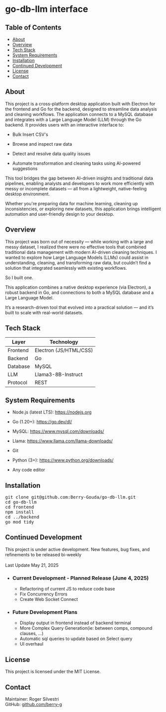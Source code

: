 # go-db-llm interface<br>
## Table of Contents
- [About](#about)
- [Overview](#overview)
- [Tech Stack](#tech-stack)
- [System Requirements](#system-requirements)
- [Installation](#installation)
- [Continued Development](#continued-development)
- [License](#license)
- [Contact](#contact)

## About
This project is a cross-platform desktop application built with Electron for the frontend and Go for the backend, designed to streamline data analysis and cleaning workflows.
The application connects to a MySQL database and integrates with a Large Language Model (LLM) through the Go backend. It provides users with an interactive interface to:
- Bulk Insert CSV's 

- Browse and inspect raw data

- Detect and resolve data quality issues

- Automate transformation and cleaning tasks using AI-powered suggestions

This tool bridges the gap between AI-driven insights and traditional data pipelines, enabling analysts and developers to work more efficiently with messy or incomplete datasets — all from a lightweight, native-feeling desktop environment.

Whether you're preparing data for machine learning, cleaning up inconsistencies, or exploring new datasets, this application brings intelligent automation and user-friendly design to your desktop.

## Overview
This project was born out of necessity — while working with a large and messy dataset, I realized there were no effective tools that combined traditional data management with modern AI-driven cleaning techniques. I wanted to explore how Large Language Models (LLMs) could assist in understanding, cleaning, and transforming raw data, but couldn’t find a solution that integrated seamlessly with existing workflows.

So I built one.

This application combines a native desktop experience (via Electron), a robust backend in Go, and connections to both a MySQL database and a Large Language Model.

It’s a research-driven tool that evolved into a practical solution — and it’s built to scale with real-world datasets.

## Tech Stack
| Layer     | Technology      |
|-----------|-----------------|
| Frontend  | Electron (JS/HTML/CSS) |
| Backend   | Go    |
| Database  | MySQL           |
| LLM  | Llama3-8B-Instruct        |
| Protocol  | REST |

## System Requirements
- Node.js (latest LTS): https://nodejs.org

- Go (1.20+): https://go.dev/dl/

- MySQL: https://www.mysql.com/downloads/

- Llama: https://www.llama.com/llama-downloads/ 

- Git

- Python (3+): https://www.python.org/downloads/

- Any code editor

## Installation

<pre>git clone git@github.com:Berry-Gouda/go-db-llm.git
cd go-db-llm
cd frontend
npm install
cd ../backend
go mod tidy</pre>

## Continued Development

This project is under active development. New features, bug fixes, and refinements to be released bi-weekly<br><br>Last Update May 21, 2025

- ### Current Development - Planned Release (June 4, 2025)
    - Refactoring of current JS to reduce code base
    - Fix Concurrency Errors
    - Create Web Socket Connect

- ### Future Development Plans
    - Display output in frontend instead of backend terminal
    - More Complex Query Generation(ie: between comps, compound clauses, ...)
    - Automatic sql queries to update based on Select query
    - UI overhaul

## License
This project is licensed under the MIT License.

## Contact
Maintainer: Roger Silvestri<br>
GitHub: [github.com/berry-g](https://github.com/Berry-Gouda)
